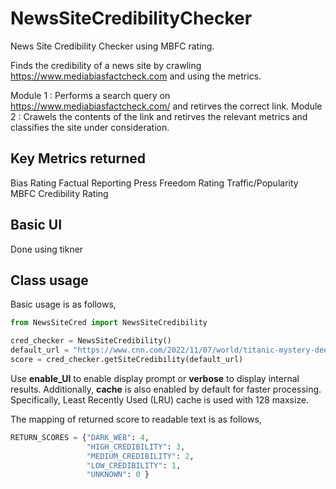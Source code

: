 # NewsSiteCredibilityChecker
News Site Credibility Checker using MBFC rating. 

Finds the credibility of a news site by crawling https://www.mediabiasfactcheck.com and using the metrics.

Module 1 : Performs a search query on https://www.mediabiasfactcheck.com/ and retirves the correct link.
Module 2 : Crawels the contents of the link and retirves the relevant metrics and classifies the site under consideration.

## Key Metrics returned
Bias Rating
Factual Reporting
Press Freedom Rating
Traffic/Popularity
MBFC Credibility Rating

## Basic UI
Done using tikner

## Class usage
Basic usage is as follows,

```python
from NewsSiteCred import NewsSiteCredibility

cred_checker = NewsSiteCredibility()
default_url = "https://www.cnn.com/2022/11/07/world/titanic-mystery-deep-sea-coral-reef-scn/index.html" // <-- add your url here
score = cred_checker.getSiteCredibility(default_url)
```
Use **enable_UI** to enable display prompt or **verbose** to display internal results. Additionally, **cache** is also enabled by default for faster processing. Specifically, Least Recently Used (LRU) cache is used with 128 maxsize.

The mapping of returned score to readable text is as follows,

```python
RETURN_SCORES = {"DARK_WEB": 4,
                 "HIGH_CREDIBILITY": 3,
                 "MEDIUM_CREDIBILITY": 2,
                 "LOW_CREDIBILITY": 1,
                 "UNKNOWN": 0 }
```


